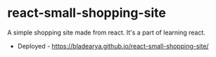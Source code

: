 # react-small-shopping-site
A simple shopping site made from react. It's a part of learning react.
- Deployed  - https://bladearya.github.io/react-small-shopping-site/

